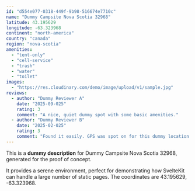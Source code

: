 ```yaml
---
id: "d554e077-0318-449f-9b98-516674e7710c"
name: "Dummy Campsite Nova Scotia 32968"
latitude: 43.195629
longitude: -63.323968
continent: "north-america"
country: "canada"
region: "nova-scotia"
amenities:
  - "tent-only"
  - "cell-service"
  - "trash"
  - "water"
  - "toilet"
images:
  - "https://res.cloudinary.com/demo/image/upload/v1/sample.jpg"
reviews:
  - author: "Dummy Reviewer A"
    date: "2025-09-025"
    rating: 3
    comment: "A nice, quiet dummy spot with some basic amenities."
  - author: "Dummy Reviewer B"
    date: "2025-02-025"
    rating: 3
    comment: "Found it easily. GPS was spot on for this dummy location."
---
```


This is a **dummy description** for Dummy Campsite Nova Scotia 32968, generated for the proof of concept.

It provides a serene environment, perfect for demonstrating how SvelteKit can handle a large number of static pages. The coordinates are 43.195629, -63.323968.
